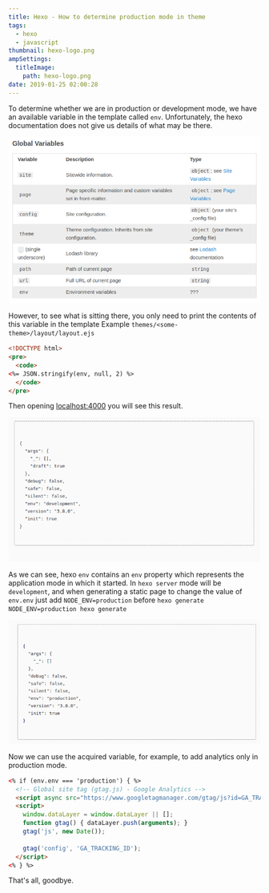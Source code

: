 ```yaml
---
title: Hexo - How to determine production mode in theme
tags:
  - hexo
  - javascript
thumbnail: hexo-logo.png
ampSettings:
  titleImage:
    path: hexo-logo.png
date: 2019-01-25 02:00:28
---
```


To determine whether we are in production or development mode, we have an available variable in the template called `env`.
Unfortunately, the hexo documentation does not give us details of what may be there.

![hexo global variables list](hexo-how-to-determine-production-mode-in-theme/hexo-global-variables-list.png)

However, to see what is sitting there, you only need to print the contents of this variable in the template
Example `themes/<some-theme>/layout/layout.ejs`

```html
<!DOCTYPE html>
<pre>
  <code>
<%= JSON.stringify(env, null, 2) %>
  </code>
</pre>
```

Then opening [localhost:4000](http://localhost:4000) you will see this result.

![hexo env variable result](hexo-how-to-determine-production-mode-in-theme/env-return.png)

As we can see, hexo `env` contains an `env` property which represents the application mode in which it started.
In `hexo server` mode will be `development`, and when generating a static page to change the value of `env.env` just add `NODE_ENV=production` before `hexo generate`
`NODE_ENV=production hexo generate`

![hexo env variable result in production mode](hexo-how-to-determine-production-mode-in-theme/env-return-production.png)

Now we can use the acquired variable, for example, to add analytics only in production mode.

```html
<% if (env.env === 'production') { %>
  <!-- Global site tag (gtag.js) - Google Analytics -->
  <script async src="https://www.googletagmanager.com/gtag/js?id=GA_TRACKING_ID"></script>
  <script>
    window.dataLayer = window.dataLayer || [];
    function gtag() { dataLayer.push(arguments); }
    gtag('js', new Date());

    gtag('config', 'GA_TRACKING_ID');
  </script>
<% } %>
```

That's all, goodbye.
